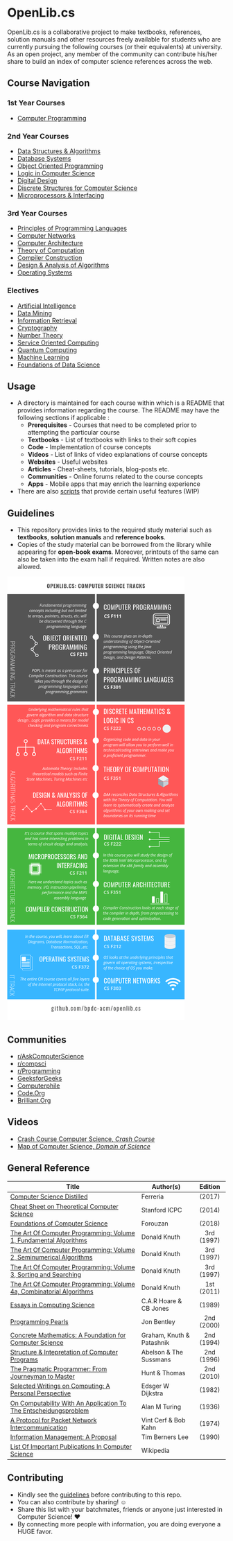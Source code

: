# OpenLib.cs

OpenLib.cs is a collaborative project to make textbooks, references, solution manuals and other resources freely available for students who are currently pursuing the following courses (or their equivalents) at university. As an open project, any member of the community can contribute his/her share to build an index of computer science references across the web. 

## Course Navigation

### 1st Year Courses

*   [Computer Programming](./courses/CSF111)

### 2nd Year Courses

*   [Data Structures & Algorithms](./courses/CSF211)
*   [Database Systems](./courses/CSF212)
*   [Object Oriented Programming](./courses/CSF213)
*   [Logic in Computer Science](./courses/CSF214)
*   [Digital Design](./courses/CSF215)
*   [Discrete Structures for Computer Science](./courses/CSF222)
*   [Microprocessors & Interfacing](./courses/CSF241)

### 3rd Year Courses

*   [Principles of Programming Languages](./courses/CSF301)
*   [Computer Networks](./courses/CSF303)
*   [Computer Architecture](./courses/CSF342)
*   [Theory of Computation](./courses/CSF351)
*   [Compiler Construction](./courses/CSF363)
*   [Design & Analysis of Algorithms](./courses/CSF364)
*   [Operating Systems](./courses/CSF372)

### Electives

*  [Artificial Intelligence](./courses/CSF407)
*  [Data Mining](./courses/CSF415)
*  [Information Retrieval](/courses/CSF469)
*  [Cryptography](./courses/CSF463)
*  [Number Theory](./courses/CSF231)
*  [Service Oriented Computing](./courses/CSF466)
*  [Quantum Computing](./courses/CSF386)
*  [Machine Learning](./courses/CSF464)
*  [Foundations of Data Science](./courses/CSF320)

## Usage

*   A directory is maintained for each course within which is a README that provides information regarding the course. The README may have the following sections if applicable :
    *   **Prerequisites** - Courses that need to be completed prior to attempting the particular course
    *   **Textbooks** - List of textbooks with links to their soft copies
    *   **Code** - Implementation of course concepts
    *   **Videos** - List of links of video explanations of course concepts
    *   **Websites** - Useful websites
    *   **Articles** - Cheat-sheets, tutorials, blog-posts etc.
    *   **Communities** - Online forums related to the course concepts
    *   **Apps** - Mobile apps that may enrich the learning experience
*   There are also [scripts](./scripts) that provide certain useful features (WIP)

## Guidelines

*   This repository provides links to the required study material such as **textbooks**, **solution manuals** and **reference books**.
*   Copies of the study material can be borrowed from the library while appearing for **open-book exams**. Moreover, printouts of the same can also be taken into the exam hall if required. Written notes are also allowed.

![Computer Science Tracks](Assets/Tracks.png)

## Communities

*   [r/AskComputerScience](https://www.reddit.com/r/AskComputerScience/)
*   [r/compsci](https://www.reddit.com/r/compsci/)
*   [r/Programming](https://www.reddit.com/r/programming/)
*   [GeeksforGeeks](https://www.geeksforgeeks.org/)
*   [Computerphile](https://www.youtube.com/channel/UC9-y-6csu5WGm29I7JiwpnA)
*   [Code.Org](https://www.youtube.com/channel/UCJyEBMU1xVP2be1-AoGS1BA)
*   [Brilliant.Org](https://brilliant.org/computer-science/) 


## Videos

*   [Crash Course Computer Science, *Crash Course*](https://www.youtube.com/playlist?list=PL8dPuuaLjXtNlUrzyH5r6jN9ulIgZBpdo)
*   [Map of Computer Science, *Domain of Science*](https://www.youtube.com/watch?v=SzJ46YA_RaA)

## General Reference

| Title | Author(s) | Edition |
| -------------|-------------|:-----:|
| [Computer Science Distilled](https://drive.google.com/open?id=1lpWLMdcGXQnHV-sB2aP07oWgqrG0srIA) | Ferreria | (2017) |
| [Cheat Sheet on Theoretical Computer Science](https://drive.google.com/open?id=1nL5U9mpJKXCQo3xDhYmo5hYoFfsZ-C2D) | Stanford ICPC | (2014) |
| [Foundations of Computer Science](https://drive.google.com/open?id=1CUdvGahzvtCM3c9GEQBvGClvnzW64Etr) | Forouzan | (2018) |
| [The Art Of Computer Programming: Volume 1, Fundamental Algorithms](https://drive.google.com/open?id=1J3jI4P1MRzRYHmZaBy5uhCik7Ele292H) | Donald Knuth | 3rd (1997) |
| [The Art Of Computer Programming: Volume 2, Seminumerical Algorithms](https://drive.google.com/open?id=1wkRNZxR8xp4emNv-3QJ3gIj9VQtD2_EY) | Donald Knuth | 3rd (1997) |
| [The Art Of Computer Programming: Volume 3, Sorting and Searching](https://drive.google.com/open?id=1v_oupnWGeLtTmOcJojEYBHVuYYLHJh9R) | Donald Knuth | 3rd (1997) |
| [The Art Of Computer Programming: Volume 4a, Combinatorial Algorithms](https://drive.google.com/open?id=1_BQyJ127DMrcMV8l_i-jbdGfOgpdLolc) | Donald Knuth | 1st (2011) |
| [Essays in Computing Science](https://drive.google.com/open?id=1h9NkxRzFUC4V9yYzJDCxHfmLHnmswTIw) | C.A.R Hoare & CB Jones | (1989) |
| [Programming Pearls](https://drive.google.com/open?id=1rOf06WwpXhj07DB-F6KHr7kMJw4jLoMT) | Jon Bentley | 2nd (2000) |
| [Concrete Mathematics: A Foundation for Computer Science](https://drive.google.com/open?id=1ZoNH96efRaWCIVTaGs4wmYJuu_ErqhJ_) | Graham, Knuth & Patashnik | 2nd (1994) |
| [Structure & Intepretation of Computer Programs](https://drive.google.com/open?id=1oBMC4nuOaiVSCLK2-qlq0F8M8rWzAYOY) | Abelson & The Sussmans | 2nd (1996) |
| [The Pragmatic Programmer: From Journeyman to Master](https://drive.google.com/open?id=1oBMC4nuOaiVSCLK2-qlq0F8M8rWzAYOY) | Hunt & Thomas | 2nd (2010) |
| [Selected Writings on Computing: A Personal Perspective](https://drive.google.com/open?id=1jenl1eMyw-mG1vN5oSUPZuYAX1ArKvuL) | Edsger W Dijkstra | (1982) |
| [On Computability With An Application To The Entscheidungsproblem](https://drive.google.com/open?id=1PCzqv5qfSoWmoIbTGhrtmuUxWkWwzNKo) | Alan M Turing | (1936) |
| [A Protocol for Packet Network Intercommunication](https://drive.google.com/open?id=1-ftaggSsAjri7nYnrEuEuHAvJyEJJ2a9) | Vint Cerf & Bob Kahn | (1974) |
| [Information Management: A Proposal](https://www.w3.org/History/1989/proposal.html) |Tim Berners Lee | (1990) |
| [List Of Important Publications In Computer Science](https://en.wikipedia.org/wiki/List_of_important_publications_in_computer_science) | Wikipedia |


## Contributing

* Kindly see the [guidelines](CONTRIBUTING.md) before contributing to this repo.
* You can also contribute by sharing! :relaxed:
* Share this list with your batchmates, friends or anyone just interested in Computer Science! :hearts:
* By connecting more people with information, you are doing everyone a HUGE favor.
